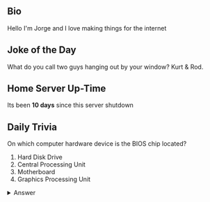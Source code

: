 ## Bio

Hello I'm Jorge and I love making things for the internet

## Joke of the Day

What do you call two guys hanging out by your window? Kurt & Rod.

## Home Server Up-Time

Its been **10 days** since this server shutdown


## Daily Trivia

On which computer hardware device is the BIOS chip located?
 1. Hard Disk Drive
 2. Central Processing Unit
 3. Motherboard
 4. Graphics Processing Unit

<details>
  <summary>Answer</summary>
  Motherboard
</details>
